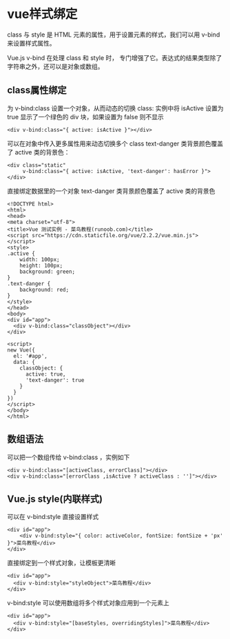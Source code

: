 # vue样式绑定
class 与 style 是 HTML 元素的属性，用于设置元素的样式，我们可以用 v-bind 来设置样式属性。

Vue.js v-bind 在处理 class 和 style 时， 专门增强了它。表达式的结果类型除了字符串之外，还可以是对象或数组。

## class属性绑定
为 v-bind:class 设置一个对象，从而动态的切换 class:
实例中将 isActive 设置为 true 显示了一个绿色的 div 块，如果设置为 false 则不显示
````
<div v-bind:class="{ active: isActive }"></div>
````
可以在对象中传入更多属性用来动态切换多个 class
text-danger 类背景颜色覆盖了 active 类的背景色：
````
<div class="static"
     v-bind:class="{ active: isActive, 'text-danger': hasError }">
</div>
````
直接绑定数据里的一个对象
text-danger 类背景颜色覆盖了 active 类的背景色
````
<!DOCTYPE html>
<html>
<head>
<meta charset="utf-8">
<title>Vue 测试实例 - 菜鸟教程(runoob.com)</title>
<script src="https://cdn.staticfile.org/vue/2.2.2/vue.min.js"></script>
<style>
.active {
	width: 100px;
	height: 100px;
	background: green;
}
.text-danger {
	background: red;
}
</style>
</head>
<body>
<div id="app">
  <div v-bind:class="classObject"></div>
</div>

<script>
new Vue({
  el: '#app',
  data: {
    classObject: {
      active: true,
      'text-danger': true
    }
  }
})
</script>
</body>
</html>
````
## 数组语法
可以把一个数组传给 v-bind:class ，实例如下
````
<div v-bind:class="[activeClass, errorClass]"></div>
<div v-bind:class="[errorClass ,isActive ? activeClass : '']"></div>
````

## Vue.js style(内联样式)
可以在 v-bind:style 直接设置样式
````
<div id="app">
    <div v-bind:style="{ color: activeColor, fontSize: fontSize + 'px' }">菜鸟教程</div>
</div>
````
直接绑定到一个样式对象，让模板更清晰
````
<div id="app">
  <div v-bind:style="styleObject">菜鸟教程</div>
</div>
````
v-bind:style 可以使用数组将多个样式对象应用到一个元素上
````
<div id="app">
  <div v-bind:style="[baseStyles, overridingStyles]">菜鸟教程</div>
</div>
````